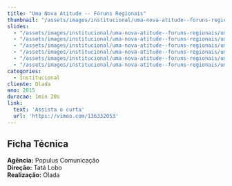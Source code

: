 ```yaml
---
title: "Uma Nova Atitude -- Fóruns Regionais"
thumbnail: "/assets/images/institucional/uma-nova-atitude--foruns-regionais/preview-1000x700.jpg"
slides:
  - "/assets/images/institucional/uma-nova-atitude--foruns-regionais/uma-nova-atitude--foruns-regionais (1).jpg"
  - "/assets/images/institucional/uma-nova-atitude--foruns-regionais/uma-nova-atitude--foruns-regionais (2).jpg"
  - "/assets/images/institucional/uma-nova-atitude--foruns-regionais/uma-nova-atitude--foruns-regionais (3).jpg"
  - "/assets/images/institucional/uma-nova-atitude--foruns-regionais/uma-nova-atitude--foruns-regionais (4).jpg"
  - "/assets/images/institucional/uma-nova-atitude--foruns-regionais/uma-nova-atitude--foruns-regionais (5).jpg"
  - "/assets/images/institucional/uma-nova-atitude--foruns-regionais/uma-nova-atitude--foruns-regionais (6).jpg"
categories:
  - Institucional
cliente: Olada
ano: 2015
duracao: 1min 20s
link:
  text: 'Assista o curta'
  url: 'https://vimeo.com/136332053'
---
```



## Ficha Técnica

**Agência:** Populus Comunicação \
**Direção:** Tatá Lobo \
**Realização:** Olada